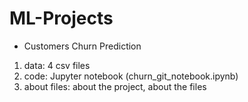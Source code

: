 # ML-Projects

* Customers Churn Prediction
1. data: 4 csv files
2. code: Jupyter notebook (churn_git_notebook.ipynb)
3. about files: about the project, about the files
